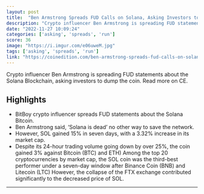 ```yaml
---
layout: post
title:  "Ben Armstrong Spreads FUD Calls on Solana, Asking Investors to Run"
description: "Crypto influencer Ben Armstrong is spreading FUD statements about the Solana Blockchain, asking investors to dump the coin. Read more on CE."
date: "2022-11-27 10:09:24"
categories: ['asking', 'spreads', 'run']
score: 36
image: "https://i.imgur.com/e06uweM.jpg"
tags: ['asking', 'spreads', 'run']
link: "https://coinedition.com/ben-armstrong-spreads-fud-calls-on-solana-asking-investors-to-run/"
---
```


Crypto influencer Ben Armstrong is spreading FUD statements about the Solana Blockchain, asking investors to dump the coin. Read more on CE.

## Highlights

- BitBoy crypto influencer spreads FUD statements about the Solana Bitcoin.
- Ben Armstrong said, ‘Solana is dead’ no other way to save the network.
- However, SOL gained 15% in seven days, with a 3.32% increase in its market cap.
- Despite its 24-hour trading volume going down by over 25%, the coin gained 3% against Bitcoin (BTC) and ETH) Among the top 20 cryptocurrencies by market cap, the SOL coin was the third-best performer under a seven-day window after Binance Coin (BNB) and Litecoin (LTC) However, the collapse of the FTX exchange contributed significantly to the decreased price of SOL.

---
